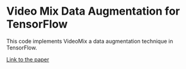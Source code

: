 # Video Mix Data Augmentation for TensorFlow

This code implements VideoMix a data augmentation technique in TensorFlow.

[Link to the paper](https://arxiv.org/abs/2012.03457)
